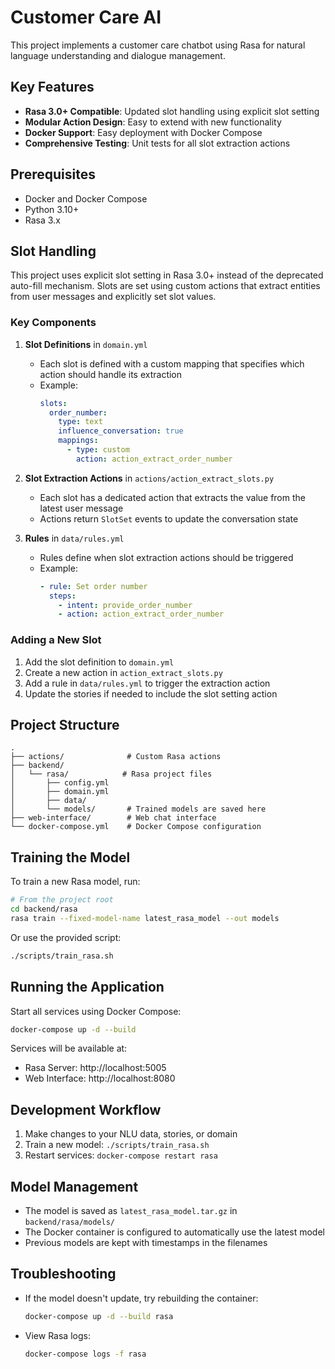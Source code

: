 # Customer Care AI

This project implements a customer care chatbot using Rasa for natural language understanding and dialogue management.

## Key Features

- **Rasa 3.0+ Compatible**: Updated slot handling using explicit slot setting
- **Modular Action Design**: Easy to extend with new functionality
- **Docker Support**: Easy deployment with Docker Compose
- **Comprehensive Testing**: Unit tests for all slot extraction actions

## Prerequisites

- Docker and Docker Compose
- Python 3.10+
- Rasa 3.x

## Slot Handling

This project uses explicit slot setting in Rasa 3.0+ instead of the deprecated auto-fill mechanism. Slots are set using custom actions that extract entities from user messages and explicitly set slot values.

### Key Components

1. **Slot Definitions** in `domain.yml`
   - Each slot is defined with a custom mapping that specifies which action should handle its extraction
   - Example:
     ```yaml
     slots:
       order_number:
         type: text
         influence_conversation: true
         mappings:
           - type: custom
             action: action_extract_order_number
     ```

2. **Slot Extraction Actions** in `actions/action_extract_slots.py`
   - Each slot has a dedicated action that extracts the value from the latest user message
   - Actions return `SlotSet` events to update the conversation state

3. **Rules** in `data/rules.yml`
   - Rules define when slot extraction actions should be triggered
   - Example:
     ```yaml
     - rule: Set order number
       steps:
         - intent: provide_order_number
         - action: action_extract_order_number
     ```

### Adding a New Slot

1. Add the slot definition to `domain.yml`
2. Create a new action in `action_extract_slots.py`
3. Add a rule in `data/rules.yml` to trigger the extraction action
4. Update the stories if needed to include the slot setting action

## Project Structure

```
.
├── actions/              # Custom Rasa actions
├── backend/
│   └── rasa/            # Rasa project files
│       ├── config.yml
│       ├── domain.yml
│       ├── data/
│       └── models/       # Trained models are saved here
├── web-interface/        # Web chat interface
└── docker-compose.yml    # Docker Compose configuration
```

## Training the Model

To train a new Rasa model, run:

```bash
# From the project root
cd backend/rasa
rasa train --fixed-model-name latest_rasa_model --out models
```

Or use the provided script:

```bash
./scripts/train_rasa.sh
```

## Running the Application

Start all services using Docker Compose:

```bash
docker-compose up -d --build
```

Services will be available at:
- Rasa Server: http://localhost:5005
- Web Interface: http://localhost:8080

## Development Workflow

1. Make changes to your NLU data, stories, or domain
2. Train a new model: `./scripts/train_rasa.sh`
3. Restart services: `docker-compose restart rasa`

## Model Management

- The model is saved as `latest_rasa_model.tar.gz` in `backend/rasa/models/`
- The Docker container is configured to automatically use the latest model
- Previous models are kept with timestamps in the filenames

## Troubleshooting

- If the model doesn't update, try rebuilding the container:
  ```bash
  docker-compose up -d --build rasa
  ```
  
- View Rasa logs:
  ```bash
  docker-compose logs -f rasa
  ```
